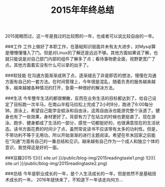 ﻿---
layout: post
title: 2015年年终总结
category: 生活琐碎
---

2015晃眼而过，这一年是我过的比较颓的一年，也或者可以说比较自由的一年。


###工作
工作上做好了本职工作，在基础知识层面并未有太大进步，对Mysql算是懵懵懂懂入了门。但是对Linux的了解还是远远不够。其他方面如果说了解，也就只能说是对自己部门内部的组件了解多了点；看待事物更全面，视野更宽广了点。其他方面着实没有什么可以拿的出手了。


###软技能
在沟通方面渐渐成熟了点，逐渐褪去了非是即否的想法，慢慢在沟通方面有自己的一套方法。在时间管理上，今年很是混乱，随着负责的服务越来越多，越来越被各种情况的打开，急需一种很好的解决方法。

###生活
今年整年生活的都很懒散，反而在业务生活的目标都达到了。给自己设定了目标跑一次半马，在南山半程马拉松上完成了2小时8分，跑进了6:00每分钟。游泳上，希望自己能学会蛙泳和自由泳，这周自由泳也能游完整个泳道了。健身也有了一些效果，身材更好了。背部有力了在站立的时候也更挺直了。现在游泳、跑步、健身都成了生活的一部分，感觉一切都挺好的，也很满意现在的生活状态。读书方面花费的时间少了点，虽然常说读书不应该带有太多的功利性。但是，不带功利不等于无用功，所以开始渐渐的进行主题阅读。希望在年末回家之前能在“沟通”方面有自己的一番总结和见识。越来越有自己作为一个成人和独立个体的意识，我觉得这是好的一面。

###豆瓣2015
![]({{ site.url }}/public/blog-img/2015readingtaste1.png)
![]({{ site.url }}/public/blog-img/2015readingtaste2.png)

###总结
今年是职业成长的一年，是个人生活成长的一年，但是依然不是基础技术成长的一年。
2016年就快来了，不知道下一年该走向何方...